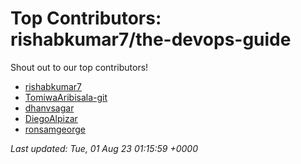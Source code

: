 # Top Contributors: rishabkumar7/the-devops-guide
Shout out to our top contributors!

- [rishabkumar7](https://github.com/rishabkumar7)
- [TomiwaAribisala-git](https://github.com/TomiwaAribisala-git)
- [dhanvsagar](https://github.com/dhanvsagar)
- [DiegoAlpizar](https://github.com/DiegoAlpizar)
- [ronsamgeorge](https://github.com/ronsamgeorge)


_Last updated: Tue, 01 Aug 23 01:15:59 +0000_